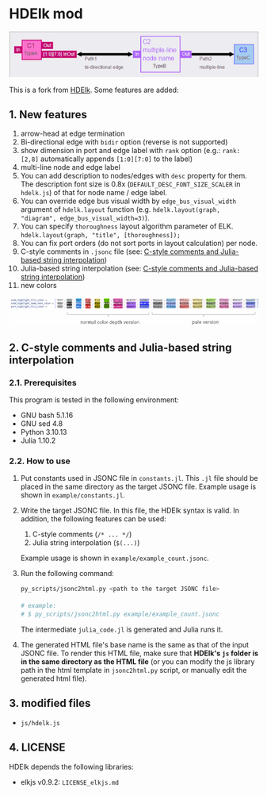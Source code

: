 # HDElk mod

![banner](images/banner_2.png)

This is a fork from [HDElk](https://github.com/davidthings/hdelk).
Some features are added:

## 1. New features

1. arrow-head at edge termination
2. Bi-directional edge with `bidir` option (reverse is not supported)
3. show dimension in port and edge label with `rank` option (e.g.: `rank: [2,8]` automatically appends `[1:0][7:0]` to the label)
4. multi-line node and edge label
5. You can add description to nodes/edges with `desc` property for them. The description font size is 0.8x (`DEFAULT_DESC_FONT_SIZE_SCALER` in `hdelk.js`) of that for node name / edge label.
6. You can override edge bus visual width by `edge_bus_visual_width` argument of `hdelk.layout` function (e.g. `hdelk.layout(graph, "diagram", edge_bus_visual_width=3)`).
7. You can specify `thoroughness` layout algorithm parameter of ELK. `hdelk.layout(graph, "title", [thoroughness]);`
8. You can fix port orders (do not sort ports in layout calculation) per node.
9. C-style comments in `.jsonc` file (see: [C-style comments and Julia-based string interpolation](#2-c-style-comments-and-julia-based-string-interpolation))
10. Julia-based string interpolation (see: [C-style comments and Julia-based string interpolation](#2-c-style-comments-and-julia-based-string-interpolation))
11. new colors

![new colors](images/new_colors.png)

## 2. C-style comments and Julia-based string interpolation

### 2.1. Prerequisites

This program is tested in the following environment:

- GNU bash 5.1.16
- GNU sed 4.8
- Python 3.10.13
- Julia 1.10.2

### 2.2. How to use

1. Put constants used in JSONC file in `constants.jl`. This `.jl` file should be placed in the same directory as the target JSONC file.
   Example usage is shown in `example/constants.jl`.
2. Write the target JSONC file.
In this file, the HDElk syntax is valid.
In addition, the following features can be used:

    1. C-style comments (`/* ... */`)
    2. Julia string interpolation (`$(...)`)

   Example usage is shown in `example/example_count.jsonc`.
3. Run the following command:

    ```bash
    py_scripts/jsonc2html.py <path to the target JSONC file>

    # example:
    # $ py_scripts/jsonc2html.py example/example_count.jsonc
    ```

    The intermediate `julia_code.jl` is generated and Julia runs it.

4. The generated HTML file's base name is the same as that of the input JSONC file.
To render this HTML file, make sure that **HDElk's `js` folder is in the same directory as the HTML file** (or you can modify the js library path in the html template in `jsonc2html.py` script, or manually edit the generated html file).

## 3. modified files

- `js/hdelk.js`

## 4. LICENSE

HDElk depends the following libraries:

- elkjs v0.9.2: `LICENSE_elkjs.md`
